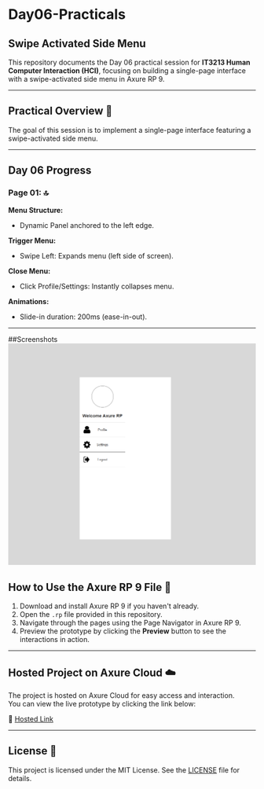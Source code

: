 # Day06-Practicals

## Swipe Activated Side Menu

This repository documents the Day 06 practical session for **IT3213 Human Computer Interaction (HCI)**, focusing on building a single-page interface with a swipe-activated side menu in Axure RP 9.

---

## Practical Overview 🚀

The goal of this session is to implement a single-page interface featuring a swipe-activated side menu.

---

## Day 06 Progress

### Page 01: 🔝

**Menu Structure:**

- Dynamic Panel anchored to the left edge.

**Trigger Menu:**

- Swipe Left: Expands menu (left side of screen).

**Close Menu:**

- Click Profile/Settings: Instantly collapses menu.

**Animations:**

- Slide-in duration: 200ms (ease-in-out).

---

##Screenshots
![Screenshot](Screenshot.png)

## How to Use the Axure RP 9 File 📂

1. Download and install Axure RP 9 if you haven't already.
2. Open the `.rp` file provided in this repository.
3. Navigate through the pages using the Page Navigator in Axure RP 9.
4. Preview the prototype by clicking the **Preview** button to see the interactions in action.

---

## Hosted Project on Axure Cloud ☁️

The project is hosted on Axure Cloud for easy access and interaction.  
You can view the live prototype by clicking the link below:

🔗 [Hosted Link](#https://jvhnvu.axshare.com)

---

## License 📜

This project is licensed under the MIT License. See the [LICENSE](LICENSE) file for details.
